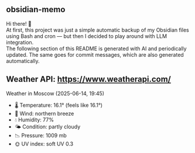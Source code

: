 ## obsidian-memo

Hi there! 👋 \
At first, this project was just a simple automatic backup of my Obsidian files using Bash and cron — but then I decided to play around with LLM integration. \
The following section of this README is generated with AI and periodically updated. The same goes for commit messages, which are also generated automatically.

Weather API: https://www.weatherapi.com/ 
---

Weather in Moscow (2025-06-14, 19:45)

- 🌡️ Temperature: 16.1° (feels like 16.1°)
- 💨 Wind: northern breeze 
- 💧 Humidity: 77%
- 🌤️ Condition: partly cloudy 
- 📉 Pressure: 1009 mb
- 🌞 UV index: soft UV 0.3
